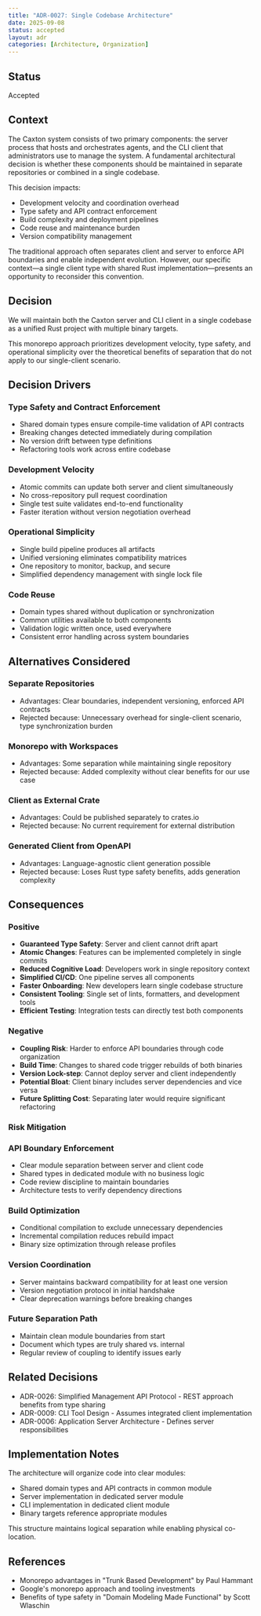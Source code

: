 ```yaml
---
title: "ADR-0027: Single Codebase Architecture"
date: 2025-09-08
status: accepted
layout: adr
categories: [Architecture, Organization]
---
```


## Status

Accepted

## Context

The Caxton system consists of two primary components: the server process that
hosts and orchestrates agents, and the CLI client that administrators use to
manage the system. A fundamental architectural decision is whether these
components should be maintained in separate repositories or combined in a single
codebase.

This decision impacts:

- Development velocity and coordination overhead
- Type safety and API contract enforcement
- Build complexity and deployment pipelines
- Code reuse and maintenance burden
- Version compatibility management

The traditional approach often separates client and server to enforce API
boundaries and enable independent evolution. However, our specific context—a
single client type with shared Rust implementation—presents an opportunity to
reconsider this convention.

## Decision

We will maintain both the Caxton server and CLI client in a single codebase as a
unified Rust project with multiple binary targets.

This monorepo approach prioritizes development velocity, type safety, and
operational simplicity over the theoretical benefits of separation that do not
apply to our single-client scenario.

## Decision Drivers

### Type Safety and Contract Enforcement

- Shared domain types ensure compile-time validation of API contracts
- Breaking changes detected immediately during compilation
- No version drift between type definitions
- Refactoring tools work across entire codebase

### Development Velocity

- Atomic commits can update both server and client simultaneously
- No cross-repository pull request coordination
- Single test suite validates end-to-end functionality
- Faster iteration without version negotiation overhead

### Operational Simplicity

- Single build pipeline produces all artifacts
- Unified versioning eliminates compatibility matrices
- One repository to monitor, backup, and secure
- Simplified dependency management with single lock file

### Code Reuse

- Domain types shared without duplication or synchronization
- Common utilities available to both components
- Validation logic written once, used everywhere
- Consistent error handling across system boundaries

## Alternatives Considered

### Separate Repositories

- Advantages: Clear boundaries, independent versioning, enforced API contracts
- Rejected because: Unnecessary overhead for single-client scenario, type
  synchronization burden

### Monorepo with Workspaces

- Advantages: Some separation while maintaining single repository
- Rejected because: Added complexity without clear benefits for our use case

### Client as External Crate

- Advantages: Could be published separately to crates.io
- Rejected because: No current requirement for external distribution

### Generated Client from OpenAPI

- Advantages: Language-agnostic client generation possible
- Rejected because: Loses Rust type safety benefits, adds generation complexity

## Consequences

### Positive

- **Guaranteed Type Safety**: Server and client cannot drift apart
- **Atomic Changes**: Features can be implemented completely in single commits
- **Reduced Cognitive Load**: Developers work in single repository context
- **Simplified CI/CD**: One pipeline serves all components
- **Faster Onboarding**: New developers learn single codebase structure
- **Consistent Tooling**: Single set of lints, formatters, and development tools
- **Efficient Testing**: Integration tests can directly test both components

### Negative

- **Coupling Risk**: Harder to enforce API boundaries through code organization
- **Build Time**: Changes to shared code trigger rebuilds of both binaries
- **Version Lock-step**: Cannot deploy server and client independently
- **Potential Bloat**: Client binary includes server dependencies and vice versa
- **Future Splitting Cost**: Separating later would require significant
  refactoring

### Risk Mitigation

### API Boundary Enforcement

- Clear module separation between server and client code
- Shared types in dedicated module with no business logic
- Code review discipline to maintain boundaries
- Architecture tests to verify dependency directions

### Build Optimization

- Conditional compilation to exclude unnecessary dependencies
- Incremental compilation reduces rebuild impact
- Binary size optimization through release profiles

### Version Coordination

- Server maintains backward compatibility for at least one version
- Version negotiation protocol in initial handshake
- Clear deprecation warnings before breaking changes

### Future Separation Path

- Maintain clean module boundaries from start
- Document which types are truly shared vs. internal
- Regular review of coupling to identify issues early

## Related Decisions

- ADR-0026: Simplified Management API Protocol - REST approach benefits from
  type sharing
- ADR-0009: CLI Tool Design - Assumes integrated client implementation
- ADR-0006: Application Server Architecture - Defines server responsibilities

## Implementation Notes

The architecture will organize code into clear modules:

- Shared domain types and API contracts in common module
- Server implementation in dedicated server module
- CLI implementation in dedicated client module
- Binary targets reference appropriate modules

This structure maintains logical separation while enabling physical co-location.

## References

- Monorepo advantages in "Trunk Based Development" by Paul Hammant
- Google's monorepo approach and tooling investments
- Benefits of type safety in "Domain Modeling Made Functional" by Scott Wlaschin
